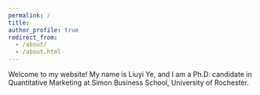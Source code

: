 ```yaml
---
permalink: /
title: 
author_profile: true
redirect_from: 
  - /about/
  - /about.html
---
```


Welcome to my website! My name is Liuyi Ye, and I am a Ph.D. candidate in Quantitative Marketing at Simon Business School, University of Rochester. 
